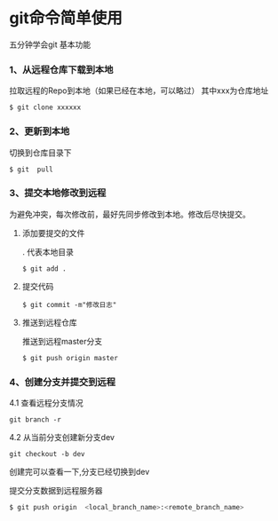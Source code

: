 

# git命令简单使用

五分钟学会git 基本功能



### 1、从远程仓库下载到本地

拉取远程的Repo到本地（如果已经在本地，可以略过） 其中xxx为仓库地址

```
$ git clone xxxxxx
```

### 2、更新到本地

切换到仓库目录下

```
$ git  pull
```

### 3、提交本地修改到远程

为避免冲突，每次修改前，最好先同步修改到本地。修改后尽快提交。

1. 添加要提交的文件   

   .  代表本地目录

   ```
   $ git add . 
   ```

2. 提交代码 

   ```
   $ git commit -m"修改日志"
   ```

3. 推送到远程仓库 

   推送到远程master分支

   ```
   $ git push origin master
   ```



### 4、创建分支并提交到远程

4.1 查看远程分支情况

```
git branch -r
```

4.2 从当前分支创建新分支dev

```
git checkout -b dev
```

创建完可以查看一下,分支已经切换到dev



提交分支数据到远程服务器


```bash
$ git push origin  <local_branch_name>:<remote_branch_name>
```

